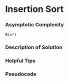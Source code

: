 # Insertion Sort

### Asymptotic Complexity

    θ(n²)

### Description of Solution

### Helpful Tips

### Pseudocode

